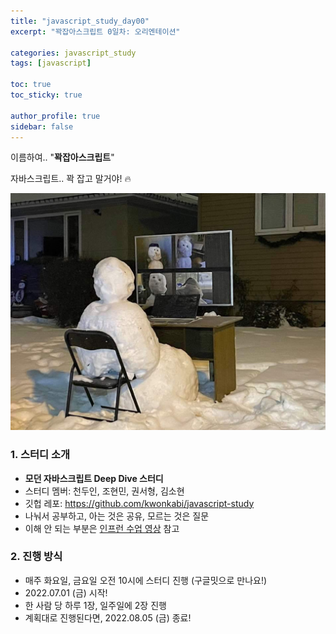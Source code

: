 ```yaml
---
title: "javascript_study_day00"
excerpt: "꽉잡아스크립트 0일차: 오리엔테이션"

categories: javascript_study
tags: [javascript]

toc: true
toc_sticky: true

author_profile: true
sidebar: false
---
```


이름하여.. "**꽉잡아스크립트**"

자바스크립트.. 꽉 잡고 말거야! 🔥

![snowmen](/assets/images/js_study/snowmen.jpeg)

### 1. 스터디 소개

- **모던 자바스크립트 Deep Dive 스터디**
- 스터디 멤버: 천두인, 조현민, 권서형, 김소현
- 깃헙 레포: https://github.com/kwonkabi/javascript-study
- 나눠서 공부하고, 아는 것은 공유, 모르는 것은 질문
- 이해 안 되는 부분은 [인프런 수업 영상](https://www.inflearn.com/course/%EB%AA%A8%EB%8D%98-%EC%9E%90%EB%B0%94%EC%8A%A4%ED%81%AC%EB%A6%BD%ED%8A%B8-%EB%94%A5%EB%8B%A4%EC%9D%B4%EB%B8%8C?utm_source=facebook_display#curriculum) 참고

### 2. 진행 방식

- 매주 화요일, 금요일 오전 10시에 스터디 진행 (구글밋으로 만나요!)
- 2022.07.01 (금) 시작!
- 한 사람 당 하루 1장, 일주일에 2장 진행
- 계획대로 진행된다면, 2022.08.05 (금) 종료!
